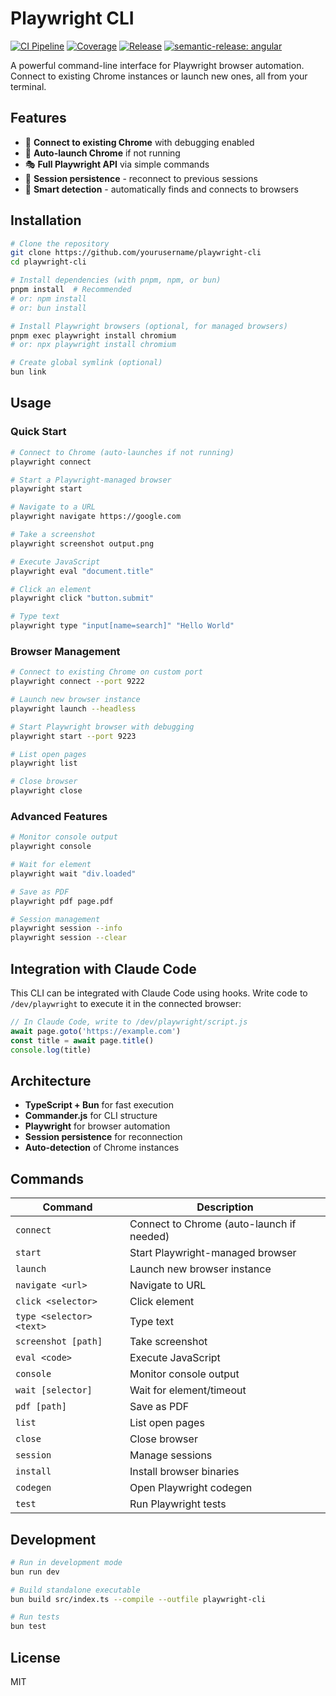 # Playwright CLI

[![CI Pipeline](https://github.com/yourusername/playwright-cli/actions/workflows/ci.yml/badge.svg)](https://github.com/yourusername/playwright-cli/actions/workflows/ci.yml)
[![Coverage](https://codecov.io/gh/yourusername/playwright-cli/branch/main/graph/badge.svg)](https://codecov.io/gh/yourusername/playwright-cli)
[![Release](https://github.com/yourusername/playwright-cli/actions/workflows/release.yml/badge.svg)](https://github.com/yourusername/playwright-cli/actions/workflows/release.yml)
[![semantic-release: angular](https://img.shields.io/badge/semantic--release-angular-e10079?logo=semantic-release)](https://github.com/semantic-release/semantic-release)

A powerful command-line interface for Playwright browser automation. Connect to existing Chrome instances or launch new ones, all from your terminal.

## Features

- 🔌 **Connect to existing Chrome** with debugging enabled
- 🚀 **Auto-launch Chrome** if not running
- 🎭 **Full Playwright API** via simple commands
- 💾 **Session persistence** - reconnect to previous sessions
- 🎯 **Smart detection** - automatically finds and connects to browsers

## Installation

```bash
# Clone the repository
git clone https://github.com/yourusername/playwright-cli
cd playwright-cli

# Install dependencies (with pnpm, npm, or bun)
pnpm install  # Recommended
# or: npm install
# or: bun install

# Install Playwright browsers (optional, for managed browsers)
pnpm exec playwright install chromium
# or: npx playwright install chromium

# Create global symlink (optional)
bun link
```

## Usage

### Quick Start

```bash
# Connect to Chrome (auto-launches if not running)
playwright connect

# Start a Playwright-managed browser
playwright start

# Navigate to a URL
playwright navigate https://google.com

# Take a screenshot
playwright screenshot output.png

# Execute JavaScript
playwright eval "document.title"

# Click an element
playwright click "button.submit"

# Type text
playwright type "input[name=search]" "Hello World"
```

### Browser Management

```bash
# Connect to existing Chrome on custom port
playwright connect --port 9222

# Launch new browser instance
playwright launch --headless

# Start Playwright browser with debugging
playwright start --port 9223

# List open pages
playwright list

# Close browser
playwright close
```

### Advanced Features

```bash
# Monitor console output
playwright console

# Wait for element
playwright wait "div.loaded"

# Save as PDF
playwright pdf page.pdf

# Session management
playwright session --info
playwright session --clear
```

## Integration with Claude Code

This CLI can be integrated with Claude Code using hooks. Write code to `/dev/playwright` to execute it in the connected browser:

```javascript
// In Claude Code, write to /dev/playwright/script.js
await page.goto('https://example.com')
const title = await page.title()
console.log(title)
```

## Architecture

- **TypeScript + Bun** for fast execution
- **Commander.js** for CLI structure
- **Playwright** for browser automation
- **Session persistence** for reconnection
- **Auto-detection** of Chrome instances

## Commands

| Command                  | Description                               |
| ------------------------ | ----------------------------------------- |
| `connect`                | Connect to Chrome (auto-launch if needed) |
| `start`                  | Start Playwright-managed browser          |
| `launch`                 | Launch new browser instance               |
| `navigate <url>`         | Navigate to URL                           |
| `click <selector>`       | Click element                             |
| `type <selector> <text>` | Type text                                 |
| `screenshot [path]`      | Take screenshot                           |
| `eval <code>`            | Execute JavaScript                        |
| `console`                | Monitor console output                    |
| `wait [selector]`        | Wait for element/timeout                  |
| `pdf [path]`             | Save as PDF                               |
| `list`                   | List open pages                           |
| `close`                  | Close browser                             |
| `session`                | Manage sessions                           |
| `install`                | Install browser binaries                  |
| `codegen`                | Open Playwright codegen                   |
| `test`                   | Run Playwright tests                      |

## Development

```bash
# Run in development mode
bun run dev

# Build standalone executable
bun build src/index.ts --compile --outfile playwright-cli

# Run tests
bun test
```

## License

MIT
